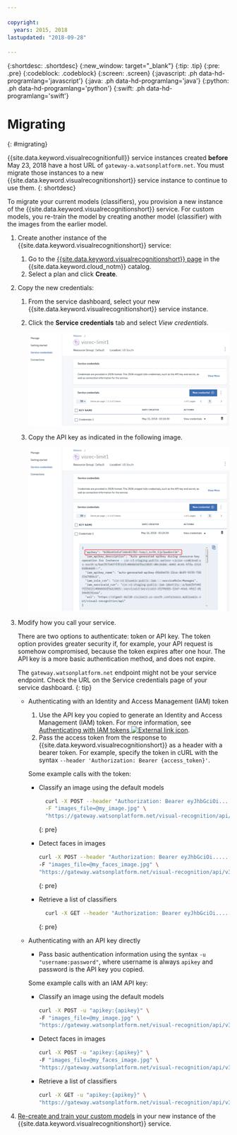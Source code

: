 ```yaml
---

copyright:
  years: 2015, 2018
lastupdated: "2018-09-28"

---
```


{:shortdesc: .shortdesc}
{:new_window: target="_blank"}
{:tip: .tip}
{:pre: .pre}
{:codeblock: .codeblock}
{:screen: .screen}
{:javascript: .ph data-hd-programlang='javascript'}
{:java: .ph data-hd-programlang='java'}
{:python: .ph data-hd-programlang='python'}
{:swift: .ph data-hd-programlang='swift'}

# Migrating
{: #migrating}

{{site.data.keyword.visualrecognitionfull}} service instances created **before** May 23, 2018 have a host URL of `gateway-a.watsonplatform.net`. You must migrate those instances to a new {{site.data.keyword.visualrecognitionshort}} service instance to continue to use them.
{: shortdesc}

To migrate your current models (classifiers), you provision a new instance of the {{site.data.keyword.visualrecognitionshort}} service. For custom models, you re-train the model by creating another model (classifier) with the images from the earlier model.

1.  Create another instance of the {{site.data.keyword.visualrecognitionshort}} service:
      1.  Go to the [{{site.data.keyword.visualrecognitionshort}} page](https://console.bluemix.net/catalog/services/visual-recognition) in the {{site.data.keyword.cloud_notm}} catalog.
      1.  Select a plan and click **Create**.
1.  Copy the new credentials:
    1.  From the service dashboard, select your new {{site.data.keyword.visualrecognitionshort}} service instance.
    1.  Click the **Service credentials** tab and select *View credentials*.

        ![Service credentials tab](images/apikey1.png)
    1.  Copy the API key as indicated in the following image.

        ![Service credentials tab](images/apikey2.png)

1.  Modify how you call your service.

    There are two options to authenticate: token or API key. The token option provides greater security if, for example, your API request is somehow compromised, because the token expires after one hour. The API key is a more basic authentication method, and does not expire.

    The `gateway.watsonplatform.net` endpoint might not be your service endpoint. Check the URL on the Service credentials page of your service dashboard.
    {: tip}

    - Authenticating with an Identity and Access Management (IAM) token

        1.  Use the API key you copied to generate an Identity and Access Management (IAM) token. For more information, see [Authenticating with IAM tokens ![External link icon](../../icons/launch-glyph.svg "External link icon")](/docs/services/watson/getting-started-iam.html#iamtoken).
        1.  Pass the access token from the response to {{site.data.keyword.visualrecognitionshort}} as a header with a bearer token. For example, specify the token in cURL with the syntax `--header 'Authorization: Bearer {access_token}'`.

      Some example calls with the token:

        - Classify an image using the default models

            ``` bash
              curl -X POST --header "Authorization: Bearer eyJhbGciOi......KIi8hdFs" \
              -F "images_file=@my_image.jpg" \
              "https://gateway.watsonplatform.net/visual-recognition/api/v3/classify?version=2018-03-19"
            ```
            {: pre}

        - Detect faces in images

            ```bash
            curl -X POST --header "Authorization: Bearer eyJhbGciOi......KIi8hdFs" \
            -F "images_file=@my_faces_image.jpg" \
            "https://gateway.watsonplatform.net/visual-recognition/api/v3/detect_faces?version=2018-03-19"
            ```
            {: pre}

        - Retrieve a list of classifiers

            ```bash
              curl -X GET --header "Authorization: Bearer eyJhbGciOi......KIi8hdFs" \      "https://gateway.watsonplatform.net/visual-recognition/api/v3/classifiers?version=2018-03-19"
            ```
            {: pre}

    - Authenticating with an API key directly

        - Pass basic authentication information using the syntax `-u "username:password"`, where username is always `apikey` and password is the API key you copied.

      Some example calls with an IAM API key:

        - Classify an image using the default models

            ```bash
            curl -X POST -u "apikey:{apikey}" \
            -F "images_file=@my_image.jpg" \
            "https://gateway.watsonplatform.net/visual-recognition/api/v3/classify?version=2018-03-19"
            ```

        - Detect faces in images

            ```bash
            curl -X POST -u "apikey:{apikey}" \
            -F "images_file=@my_faces_image.jpg" \
            "https://gateway.watsonplatform.net/visual-recognition/api/v3/detect_faces?version=2018-03-19"
            ```

        - Retrieve a list of classifiers

            ```bash
            curl -X GET -u "apikey:{apikey}" \
            "https://gateway.watsonplatform.net/visual-recognition/api/v3/classifiers?version=2018-03-19"
            ```

1.  [Re-create and train your custom models](tutorial-custom-classifier.html#creating-a-custom-model) in your new instance of the {{site.data.keyword.visualrecognitionshort}} service.
